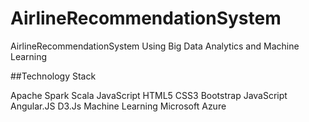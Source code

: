 # AirlineRecommendationSystem
AirlineRecommendationSystem Using Big Data Analytics and Machine Learning

##Technology Stack

Apache Spark
Scala
JavaScript
HTML5
CSS3
Bootstrap
JavaScript
Angular.JS
D3.Js
Machine Learning
Microsoft Azure